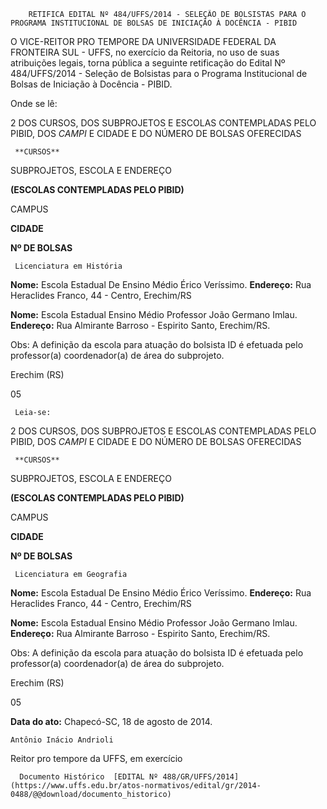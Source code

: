         RETIFICA EDITAL Nº 484/UFFS/2014 - SELEÇÃO DE BOLSISTAS PARA O PROGRAMA INSTITUCIONAL DE BOLSAS DE INICIAÇÃO À DOCÊNCIA - PIBID  

O VICE-REITOR PRO TEMPORE DA UNIVERSIDADE FEDERAL DA FRONTEIRA SUL - UFFS, no exercício da Reitoria, no uso de suas atribuições legais, torna pública a seguinte retificação do Edital Nº 484/UFFS/2014 - Seleção de Bolsistas para o Programa Institucional de Bolsas de Iniciação à Docência - PIBID.

 Onde se lê:

 2 DOS CURSOS, DOS SUBPROJETOS E ESCOLAS CONTEMPLADAS PELO PIBID, DOS *CAMPI* E CIDADE E DO NÚMERO DE BOLSAS OFERECIDAS

     **CURSOS**

   SUBPROJETOS, ESCOLA E ENDEREÇO

 **(ESCOLAS CONTEMPLADAS PELO PIBID)**

   CAMPUS

 **CIDADE**

   **Nº DE BOLSAS**

     Licenciatura em História

   **Nome:** Escola Estadual De Ensino Médio Érico Veríssimo. **Endereço:** Rua Heraclides Franco, 44 - Centro, Erechim/RS

 **Nome:** Escola Estadual Ensino Médio Professor João Germano Imlau. **Endereço:** Rua Almirante Barroso - Espirito Santo, Erechim/RS.

 Obs: A definição da escola para atuação do bolsista ID é efetuada pelo professor(a) coordenador(a) de área do subprojeto.

   Erechim (RS)

   05

     Leia-se:

 2 DOS CURSOS, DOS SUBPROJETOS E ESCOLAS CONTEMPLADAS PELO PIBID, DOS *CAMPI* E CIDADE E DO NÚMERO DE BOLSAS OFERECIDAS

     **CURSOS**

   SUBPROJETOS, ESCOLA E ENDEREÇO

 **(ESCOLAS CONTEMPLADAS PELO PIBID)**

   CAMPUS

 **CIDADE**

   **Nº DE BOLSAS**

     Licenciatura em Geografia

   **Nome:** Escola Estadual De Ensino Médio Érico Veríssimo. **Endereço:** Rua Heraclides Franco, 44 - Centro, Erechim/RS

 **Nome:** Escola Estadual Ensino Médio Professor João Germano Imlau. **Endereço:** Rua Almirante Barroso - Espirito Santo, Erechim/RS.

 Obs: A definição da escola para atuação do bolsista ID é efetuada pelo professor(a) coordenador(a) de área do subprojeto.

   Erechim (RS)

   05

      

   **Data do ato:** Chapecó-SC, 18 de agosto de 2014.   
 

    Antônio Inácio Andrioli   
 Reitor pro tempore da UFFS, em exercício 

      Documento Histórico  [EDITAL Nº 488/GR/UFFS/2014](https://www.uffs.edu.br/atos-normativos/edital/gr/2014-0488/@@download/documento_historico)     
      